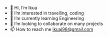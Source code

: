 - 👋 Hi, I’m Ikua
- 👀 I’m interested in travelling, coding
- 🌱 I’m currently learning Engineering
- 💞️ I’m looking to collaborate on many projects
- 📫 How to reach me ikuaj96@gmail.com

<!---
ikuaj/ikuaj is a ✨ special ✨ repository because its `README.md` (this file) appears on your GitHub profile.
You can click the Preview link to take a look at your changes.
--->
